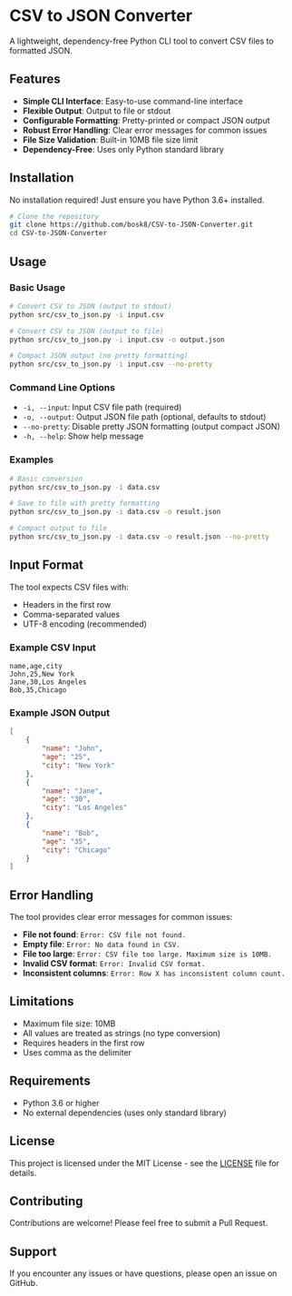# CSV to JSON Converter

A lightweight, dependency-free Python CLI tool to convert CSV files to formatted JSON.

## Features

- **Simple CLI Interface**: Easy-to-use command-line interface
- **Flexible Output**: Output to file or stdout
- **Configurable Formatting**: Pretty-printed or compact JSON output
- **Robust Error Handling**: Clear error messages for common issues
- **File Size Validation**: Built-in 10MB file size limit
- **Dependency-Free**: Uses only Python standard library

## Installation

No installation required! Just ensure you have Python 3.6+ installed.

```bash
# Clone the repository
git clone https://github.com/bosk8/CSV-to-JSON-Converter.git
cd CSV-to-JSON-Converter
```

## Usage

### Basic Usage

```bash
# Convert CSV to JSON (output to stdout)
python src/csv_to_json.py -i input.csv

# Convert CSV to JSON (output to file)
python src/csv_to_json.py -i input.csv -o output.json

# Compact JSON output (no pretty formatting)
python src/csv_to_json.py -i input.csv --no-pretty
```

### Command Line Options

- `-i, --input`: Input CSV file path (required)
- `-o, --output`: Output JSON file path (optional, defaults to stdout)
- `--no-pretty`: Disable pretty JSON formatting (output compact JSON)
- `-h, --help`: Show help message

### Examples

```bash
# Basic conversion
python src/csv_to_json.py -i data.csv

# Save to file with pretty formatting
python src/csv_to_json.py -i data.csv -o result.json

# Compact output to file
python src/csv_to_json.py -i data.csv -o result.json --no-pretty
```

## Input Format

The tool expects CSV files with:
- Headers in the first row
- Comma-separated values
- UTF-8 encoding (recommended)

### Example CSV Input
```csv
name,age,city
John,25,New York
Jane,30,Los Angeles
Bob,35,Chicago
```

### Example JSON Output
```json
[
    {
        "name": "John",
        "age": "25",
        "city": "New York"
    },
    {
        "name": "Jane",
        "age": "30",
        "city": "Los Angeles"
    },
    {
        "name": "Bob",
        "age": "35",
        "city": "Chicago"
    }
]
```

## Error Handling

The tool provides clear error messages for common issues:

- **File not found**: `Error: CSV file not found.`
- **Empty file**: `Error: No data found in CSV.`
- **File too large**: `Error: CSV file too large. Maximum size is 10MB.`
- **Invalid CSV format**: `Error: Invalid CSV format.`
- **Inconsistent columns**: `Error: Row X has inconsistent column count.`

## Limitations

- Maximum file size: 10MB
- All values are treated as strings (no type conversion)
- Requires headers in the first row
- Uses comma as the delimiter

## Requirements

- Python 3.6 or higher
- No external dependencies (uses only standard library)

## License

This project is licensed under the MIT License - see the [LICENSE](LICENSE) file for details.

## Contributing

Contributions are welcome! Please feel free to submit a Pull Request.

## Support

If you encounter any issues or have questions, please open an issue on GitHub.
